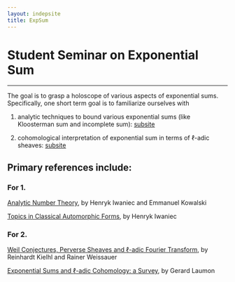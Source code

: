```yaml
---
layout: indepsite
title: ExpSum
---
```


# Student Seminar on Exponential Sum

---

The goal is to grasp a holoscope of various aspects of exponential sums. Specifically, one short term goal is to familiarize ourselves with

1. analytic techniques to bound various exponential sums (like Kloosterman sum and incomplete sum): [subsite](/expsum_files/ant.md)  

2. cohomological interpretation of exponential sum in terms of $\ell$-adic sheaves: [subsite](/expsum_files/ladic.md)



## Primary references include:


### For 1.


[Analytic Number Theory](https://bookstore.ams.org/view?ProductCode=COLL/53), by Henryk Iwaniec and Emmanuel Kowalski

[Topics in Classical Automorphic Forms](https://bookstore.ams.org/gsm-17), by Henryk Iwaniec

### For 2.

[Weil Conjectures, Perverse Sheaves and $\ell$-adic Fourier Transform](https://link.springer.com/book/10.1007/978-3-662-04576-3), by Reinhardt Kielhl and Rainer Weissauer

[Exponential Sums and $\ell$-adic Cohomology: a Survey](https://link.springer.com/article/10.1007/s11856-000-1278-6), by Gerard Laumon



